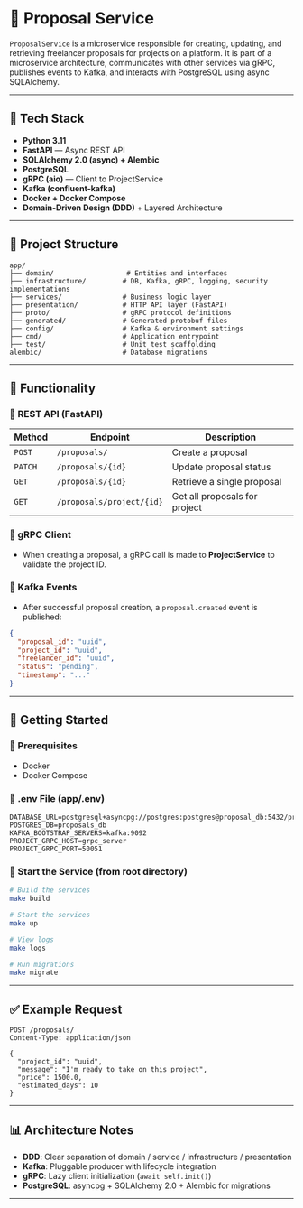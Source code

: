 # 📜 Proposal Service

`ProposalService` is a microservice responsible for creating, updating, and retrieving freelancer proposals for projects on a platform. It is part of a microservice architecture, communicates with other services via gRPC, publishes events to Kafka, and interacts with PostgreSQL using async SQLAlchemy.

---

## 📆 Tech Stack

* **Python 3.11**
* **FastAPI** — Async REST API
* **SQLAlchemy 2.0 (async) + Alembic**
* **PostgreSQL**
* **gRPC (aio)** — Client to ProjectService
* **Kafka (confluent-kafka)**
* **Docker + Docker Compose**
* **Domain-Driven Design (DDD)** + Layered Architecture

---

## 📁 Project Structure

```
app/
├── domain/                  # Entities and interfaces
├── infrastructure/         # DB, Kafka, gRPC, logging, security implementations
├── services/               # Business logic layer
├── presentation/           # HTTP API layer (FastAPI)
├── proto/                  # gRPC protocol definitions
├── generated/              # Generated protobuf files
├── config/                 # Kafka & environment settings
├── cmd/                    # Application entrypoint
├── test/                   # Unit test scaffolding
alembic/                    # Database migrations
```

---

## 🚀 Functionality

### 🔧 REST API (FastAPI)

| Method  | Endpoint                  | Description                   |
| ------- | ------------------------- | ----------------------------- |
| `POST`  | `/proposals/`             | Create a proposal             |
| `PATCH` | `/proposals/{id}`         | Update proposal status        |
| `GET`   | `/proposals/{id}`         | Retrieve a single proposal    |
| `GET`   | `/proposals/project/{id}` | Get all proposals for project |

### 📱 gRPC Client

* When creating a proposal, a gRPC call is made to **ProjectService** to validate the project ID.

### 📨 Kafka Events

* After successful proposal creation, a `proposal.created` event is published:

```json
{
  "proposal_id": "uuid",
  "project_id": "uuid",
  "freelancer_id": "uuid",
  "status": "pending",
  "timestamp": "..."
}
```

---

## 📆 Getting Started

### 🔗 Prerequisites

* Docker
* Docker Compose

### 📄 .env File (app/.env)

```env
DATABASE_URL=postgresql+asyncpg://postgres:postgres@proposal_db:5432/proposals_db
POSTGRES_DB=proposals_db
KAFKA_BOOTSTRAP_SERVERS=kafka:9092
PROJECT_GRPC_HOST=grpc_server
PROJECT_GRPC_PORT=50051
```

### 🚀 Start the Service (from root directory)

```bash
# Build the services
make build

# Start the services
make up

# View logs
make logs

# Run migrations
make migrate
```

---

## ✅ Example Request

```http
POST /proposals/
Content-Type: application/json

{
  "project_id": "uuid",
  "message": "I'm ready to take on this project",
  "price": 1500.0,
  "estimated_days": 10
}
```

---

## 📊 Architecture Notes

* **DDD**: Clear separation of domain / service / infrastructure / presentation
* **Kafka**: Pluggable producer with lifecycle integration
* **gRPC**: Lazy client initialization (`await self.init()`)
* **PostgreSQL**: asyncpg + SQLAlchemy 2.0 + Alembic for migrations

---
